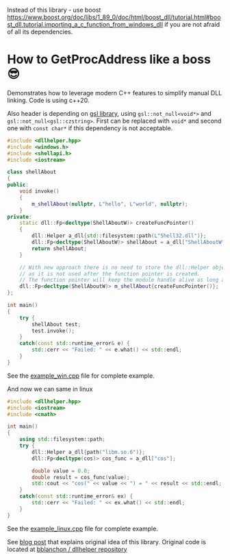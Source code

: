 Instead of this library - use boost https://www.boost.org/doc/libs/1_89_0/doc/html/boost_dll/tutorial.html#boost_dll.tutorial.importing_a_c_function_from_windows_dll
if you are not afraid of all its dependencies.

How to GetProcAddress like a boss 😎
======

Demonstrates how to leverage modern C++ features to simplify manual DLL linking.
Code is using c++20.

Also header is depending on [gsl library](https://github.com/microsoft/GSL.git), 
using `gsl::not_null<void*>` and `gsl::not_null<gsl::czstring>`. First can be 
replaced with `void*` and second one with `const char*` if this dependency is not 
acceptable.

```c++
#include <dllhelper.hpp>
#include <windows.h>
#include <shellapi.h>
#include <iostream>

class shellAbout
{
public:
	void invoke()
	{
		m_shellAbout(nullptr, L"hello", L"world", nullptr);
	}
private:
	static dll::Fp<decltype(ShellAboutW)> createFuncPointer()
	{
		dll::Helper a_dll{std::filesystem::path(L"Shell32.dll")};
		dll::Fp<decltype(ShellAboutW)> shellAbout = a_dll["ShellAboutW"];
		return shellAbout;
	}

	// With new approach there is no need to store the dll::Helper object, 
	// as it is not used after the function pointer is created.
	// The function pointer will keep the module handle alive as long as it is used.
	dll::Fp<decltype(ShellAboutW)> m_shellAbout{createFuncPointer()};
};

int main()
{
	try {
		shellAbout test;
		test.invoke();
	}
	catch(const std::runtime_error& e) {
		std::cerr << "Failed: " << e.what() << std::endl;
	}
}
```
See the [example_win.cpp](src/samples/example_win.cpp) file for complete example.

And now we can same in linux
```c++
#include <dllhelper.hpp>
#include <iostream>
#include <cmath>

int main()
{
    using std::filesystem::path;
    try {
        dll::Helper a_dll{path("libm.so.6")};
        dll::Fp<decltype(cos)> cos_func = a_dll["cos"];

        double value = 0.0;
        double result = cos_func(value);
        std::cout << "cos(" << value << ") = " << result << std::endl;
    }
    catch(const std::runtime_error& ex) {
        std::cerr << "Failed: " << ex.what() << std::endl;
    }
}
```
See the [example_linux.cpp](src/samples/example_linux.cpp) file for complete example.

See [blog post](https://blog.benoitblanchon.fr/getprocaddress-like-a-boss) that 
explains original idea of this library. Original code is located at 
[bblanchon / dllhelper repository](https://github.com/bblanchon/dllhelper)
